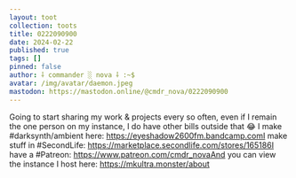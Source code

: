 ```yaml
---
layout: toot
collection: toots
title: 0222090900
date: 2024-02-22
published: true
tags: []
pinned: false
author: ⸸ commander ░ nova ⸸ :~$
avatar: /img/avatar/daemon.jpeg
mastodon: https://mastodon.online/@cmdr_nova/0222090900
---
```


Going to start sharing my work & projects every so often, even if I remain the one person on my instance, I do have other bills outside that  😂 I make #darksynth/ambient here: https://eyeshadow2600fm.bandcamp.comI make stuff in #SecondLife: https://marketplace.secondlife.com/stores/165186I have a #Patreon: https://www.patreon.com/cmdr_novaAnd you can view the instance I host here: https://mkultra.monster/about
